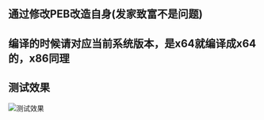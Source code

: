 ## 通过修改PEB改造自身(发家致富不是问题)

## 编译的时候请对应当前系统版本，是x64就编译成x64的，x86同理

## 测试效果
![测试效果](https://raw.githubusercontent.com/y11en/PEBFake/master/test.png)
